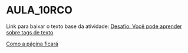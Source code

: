 # AULA_10RCO
Link para baixar o texto base da atividade:
[Desafio: Você pode aprender sobre tags de texto](https://profmarciooliveira4.github.io/read-me.md)

[Como a página ficará](https://profmarciooliveira4.github.io/AULA_10RCO/)
